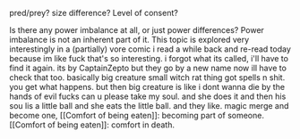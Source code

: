 pred/prey? size difference? Level of consent?

Is there any power imbalance at all, or just power differences? Power imbalance is not an inherent part of it. This topic is explored very interestingly in a (partially) vore comic i read a while back and re-read today because im like fuck that's so interesting. i forgot what its called, i'll have to find it again. its by CaptainZepto but they go by a new name now ill have to check that too. basically big creature small witch rat thing got spells n shit. you get what happens. but then big creature is like i dont wanna die by the hands of evil fucks can u please take my soul. and she does it and then his sou lis a little ball and she eats the little ball. and they like. magic merge and become one, [[Comfort of being eaten]]: becoming part of someone. [[Comfort of being eaten]]: comfort in death.